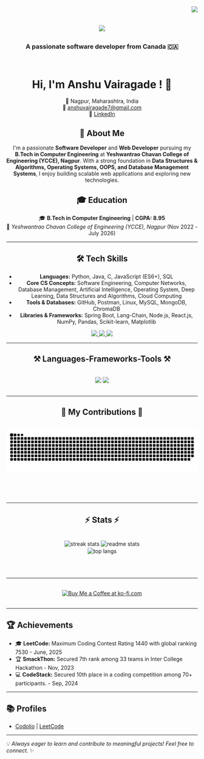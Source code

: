 <img align="right" src="https://visitor-badge.laobi.icu/badge?page_id=salesp07.salesp07" />

<h1 align="center">
    <img src="https://readme-typing-svg.herokuapp.com/?font=Righteous&size=35&center=true&vCenter=true&width=500&height=70&duration=4000&lines=Hi+There!+👋;+I'm+Pedro+Muniz!;" />
</h1>

<h3 align="center">A passionate software developer from Canada 🇨🇦</h3>

<br/>

<div align="center">
 
 # Hi, I'm Anshu Vairagade ! 👋

📍 Nagpur, Maharashtra, India  
📧 anshuvairagade7@gmail.com  
🔗 [LinkedIn](https://www.linkedin.com/in/anshuvairagade) 

## 🚀 About Me
I'm a passionate **Software Developer** and **Web Developer** pursuing my **B.Tech in Computer Engineering** at **Yeshwantrao Chavan College of Engineering (YCCE), Nagpur**. With a strong foundation in **Data Structures & Algorithms, Operating Systems, OOPS, and Database Management Systems**, I enjoy building scalable web applications and exploring new technologies.

## 🎓 Education
🎓 **B.Tech in Computer Engineering** | **CGPA: 8.95**  
📍 *Yeshwantrao Chavan College of Engineering (YCCE), Nagpur* (Nov 2022 - July 2026)  
   
---

## 🛠️ Tech Skills
- **Languages:** Python, Java, C, JavaScript (ES6+), SQL
- **Core CS Concepts:** Software Engineering, Computer Networks, Database Management, Artificial Intelligence, Operating System, Deep Learning, Data Structures and Algorithms, Cloud Computing
- **Tools & Databases:**  GitHub, Postman, Linux, MySQL, MongoDB, ChromaDB
- **Libraries & Frameworks:**  Spring Boot, Lang-Chain, Node.js, React.js, NumPy, Pandas, Scikit-learn, Matplotlib

 </div>
 
<div align="center"> 
  <a href="mailto:pedro.sales.muniz@gmail.com">
    <img src="https://img.shields.io/badge/Gmail-333333?style=for-the-badge&logo=gmail&logoColor=red" />
  </a>
  <a href="https://linkedin.com/in/pedro-sales-muniz" target="_blank">
    <img src="https://img.shields.io/badge/LinkedIn-0077B5?style=for-the-badge&logo=linkedin&logoColor=white" target="_blank" />
  </a>
  <a href="https://salesp07.github.io" target="_blank">
     <img src="https://img.shields.io/badge/Portfolio-FF5722?style=for-the-badge&logo=todoist&logoColor=white" target="_blank" /> <!-- sqlite, safari, google-chrome are other good icon options -->
  </a>
</div>

 <hr/>
 
<h2 align="center">⚒️ Languages-Frameworks-Tools ⚒️</h2>
<br/>
<div align="center">
    <img src="https://skillicons.dev/icons?i=react,bootstrap,mui,html,css,vscode,github,figma,tailwind,git,r" />
    <img src="https://skillicons.dev/icons?i=nodejs,python,javascript,typescript,express,firebase,mongodb,c,java,nextjs,mysql,flask" /><br>
</div>

<br/>
<hr/>

<div align="center">
  <h2>🐍 My Contributions 🐍</h2>
  <br>
  <img alt="snake eating my contributions" src="https://raw.githubusercontent.com/salesp07/salesp07/output/github-contribution-grid-snake.svg" />
  
  <br/><br/><br/>
</div>

<hr/>

<h2 align="center">⚡ Stats ⚡</h2>
<br>
<div align=center>
  <img width=390 src="https://github-readme-streak-stats-salesp07.vercel.app/?user=salesp07&count_private=true&theme=react&border_radius=10" alt="streak stats"/>
  <img width=390 src="https://github-readme-stats-salesp07.vercel.app/api?username=salesp07&count_private=true&show_icons=true&theme=react&rank_icon=github&border_radius=10" alt="readme stats" />
  <br/>
  <img width=325 align="center" src="https://github-readme-stats-salesp07.vercel.app/api/top-langs/?username=salesp07&hide=HTML&langs_count=8&layout=compact&theme=react&border_radius=10&size_weight=0.5&count_weight=0.5&exclude_repo=github-readme-stats" alt="top langs" />
</div>

<br/><br/>

<hr/>

<br/>

<div align="center">
<a href='https://ko-fi.com/V7V4RAK9C' target='_blank'><img height='64' style='border:0px;height:64px;' src='https://storage.ko-fi.com/cdn/kofi1.png?v=3' border='0' alt='Buy Me a Coffee at ko-fi.com' /></a>
</div>

<br/>


---

## 🏆 Achievements
- 🎓 **LeetCode:**  Maximum Coding Contest Rating 1440 with global ranking 7530 - June, 2025
- 🏆 **SmackThon:** Secured 7th rank among 33 teams in Inter College Hackathon - Nov, 2023
- 💻 **CodeStack:** Secured 10th place in a coding competition among 70+ participants. - Sep, 2024

---

## 📚 Profiles
- [Codolio](https://codolio.com/profile/Anshu%20Vairagade) | [LeetCode](https://leetcode.com/u/anshu_vairagade/)

---

💡 *Always eager to learn and contribute to meaningful projects! Feel free to connect.* ✨
